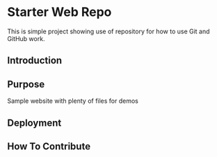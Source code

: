 # Starter Web Repo

This is simple project showing use of repository for how to use Git and GitHub work.

## Introduction

## Purpose

Sample website with plenty of files for demos

## Deployment

## How To Contribute